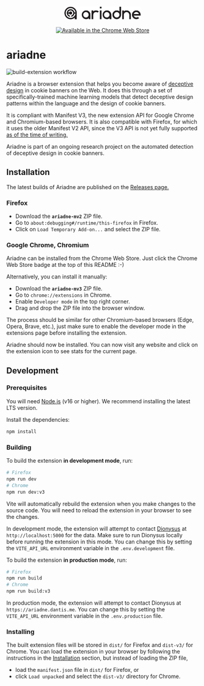 <p align="center">
<img src="https://raw.githubusercontent.com/wsg-ariadne/ariadne/main/public/assets/logo.svg" width="200" alt="ariadne"><br><br>
<a href="https://chrome.google.com/webstore/detail/ariadne/dpnmlgmdfkpbbmjilppkbkhahmlckajg"><img src="https://storage.googleapis.com/web-dev-uploads/image/WlD8wC6g8khYWPJUsQceQkhXSlv1/iNEddTyWiMfLSwFD6qGq.png" width="150" alt="Available in the Chrome Web Store"></a>
</p>

# ariadne

![build-extension workflow](https://github.com/wsg-ariadne/ariadne/actions/workflows/build-extension.yml/badge.svg)

Ariadne is a browser extension that helps you become aware of [deceptive design](https://deceptive.design) in cookie banners on the Web. It does this through a set of specifically-trained machine learning models that detect deceptive design patterns within the language and the design of cookie banners.

It is compliant with Manifest V3, the new extension API for Google Chrome and Chromium-based browsers. It is also compatible with Firefox, for which it uses the older Manifest V2 API, since the V3 API is not yet fully supported [as of the time of writing.](https://bugzilla.mozilla.org/show_bug.cgi?id=1578284)

Ariadne is part of an ongoing research project on the automated detection of deceptive design in cookie banners.

## Installation

The latest builds of Ariadne are published on the [Releases page.](https://github.com/wsg-ariadne/ariadne/releases/latest)

### Firefox

- Download the **`ariadne-mv2`** ZIP file.
- Go to `about:debugging#/runtime/this-firefox` in Firefox.
- Click on `Load Temporary Add-on...` and select the ZIP file.

### Google Chrome, Chromium

Ariadne can be installed from the Chrome Web Store. Just click the Chrome Web Store badge at the top of this README :-)

Alternatively, you can install it manually:

- Download the **`ariadne-mv3`** ZIP file.
- Go to `chrome://extensions` in Chrome.
- Enable `Developer mode` in the top right corner.
- Drag and drop the ZIP file into the browser window.

The process should be similar for other Chromium-based browsers (Edge, Opera, Brave, etc.), just make sure to enable the developer mode in the extensions page before installing the extension.

Ariadne should now be installed. You can now visit any website and click on the extension icon to see stats for the current page.

## Development

### Prerequisites

You will need [Node.js](https://nodejs.org/en/) (v16 or higher). We recommend installing the latest LTS version.

Install the dependencies:

```bash
npm install
```

### Building

To build the extension **in development mode**, run:

```bash
# Firefox
npm run dev
# Chrome
npm run dev:v3
```

Vite will automatically rebuild the extension when you make changes to the source code. You will need to reload the extension in your browser to see the changes.

In development mode, the extension will attempt to contact [Dionysus](https://github.com/wsg-ariadne/dionysus) at `http://localhost:5000` for the data. Make sure to run Dionysus locally before running the extension in this mode. You can change this by setting the `VITE_API_URL` environment variable in the `.env.development` file.

To build the extension **in production mode**, run:

```bash
# Firefox
npm run build
# Chrome
npm run build:v3
```

In production mode, the extension will attempt to contact Dionysus at `https://ariadne.dantis.me`. You can change this by setting the `VITE_API_URL` environment variable in the `.env.production` file.

### Installing

The built extension files will be stored in `dist/` for Firefox and `dist-v3/` for Chrome. You can load the extension in your browser by following the instructions in the [Installation](#installation) section, but instead of loading the ZIP file,

- load the `manifest.json` file in `dist/` for Firefox, or
- click `Load unpacked` and select the `dist-v3/` directory for Chrome.
